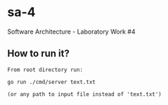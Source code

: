 # sa-4

Software Architecture - Laboratory Work #4

## How to run it?

`From root directory run:`

`go run ./cmd/server text.txt`

`(or any path to input file instead of 'text.txt')`
